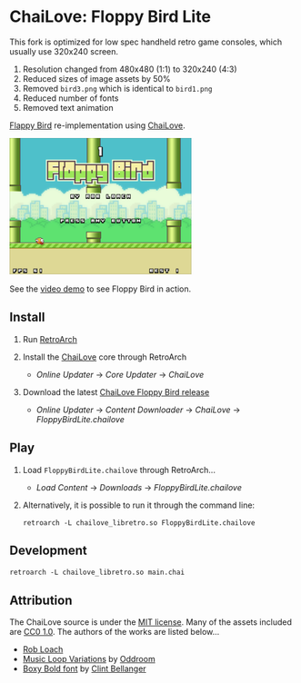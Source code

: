 # ChaiLove: Floppy Bird Lite

This fork is optimized for low spec handheld retro game consoles, which usually use 320x240 screen.

1. Resolution changed from 480x480 (1:1) to 320x240 (4:3)
2. Reduced sizes of image assets by 50%
3. Removed `bird3.png` which is identical to `bird1.png`
4. Reduced number of fonts
5. Removed text animation

[Flappy Bird](https://en.wikipedia.org/wiki/Flappy_Bird) re-implementation using [ChaiLove](https://github.com/RobLoach/ChaiLove).

[![Floppy Bird Gameplay](screenshot.png)](https://www.youtube.com/watch?v=RLVwTh6qDFI&hd=1)

See the [video demo](https://www.youtube.com/watch?v=RLVwTh6qDFI&t=29s) to see Floppy Bird in action.

## Install

1. Run [RetroArch](http://retroarch.com/)

2. Install the [ChaiLove](https://github.com/robloach/chailove) core through RetroArch
    - *Online Updater* → *Core Updater* → *ChaiLove*

3. Download the latest [ChaiLove Floppy Bird release](https://github.com/guoyunhe/ChaiLove-FloppyBirdLite/releases)
    - *Online Updater* → *Content Downloader* → *ChaiLove* → *FloppyBirdLite.chailove*

## Play

1. Load `FloppyBirdLite.chailove` through RetroArch...
    - *Load Content* → *Downloads* → *FloppyBirdLite.chailove*

2. Alternatively, it is possible to run it through the command line:

    ```
    retroarch -L chailove_libretro.so FloppyBirdLite.chailove
    ```

## Development

    retroarch -L chailove_libretro.so main.chai

## Attribution

The ChaiLove source is under the [MIT license](LICENSE.md). Many of the assets included are [CC0 1.0](https://creativecommons.org/publicdomain/zero/1.0/). The authors of the works are listed below...

- [Rob Loach](http://robloach.net)
- [Music Loop Variations](https://opengameart.org/content/music-loop-variations) by [Oddroom](https://opengameart.org/users/oddroom)
- [Boxy Bold font](https://opengameart.org/content/boxy-bold-font-split) by [Clint Bellanger](https://opengameart.org/users/clint-bellanger)
